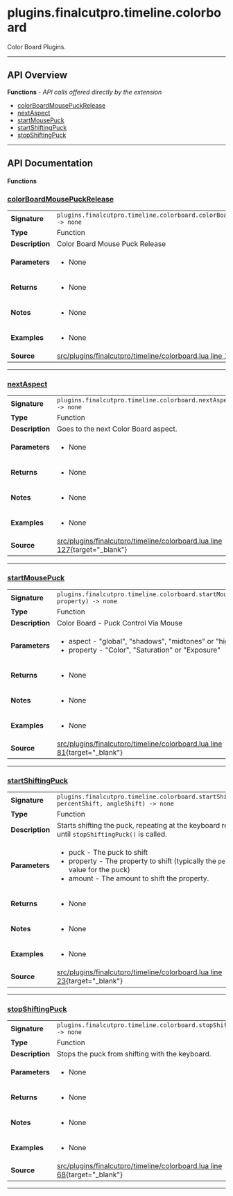 # plugins.finalcutpro.timeline.colorboard

Color Board Plugins.

---

## API Overview
**Functions** - _API calls offered directly by the extension_
 * [colorBoardMousePuckRelease](#colorboardmousepuckrelease)
 * [nextAspect](#nextaspect)
 * [startMousePuck](#startmousepuck)
 * [startShiftingPuck](#startshiftingpuck)
 * [stopShiftingPuck](#stopshiftingpuck)


---

## API Documentation

#### Functions


### [colorBoardMousePuckRelease](#colorboardmousepuckrelease)

|                                             |                                                                                     |
| --------------------------------------------|-------------------------------------------------------------------------------------|
| **Signature**                               | `plugins.finalcutpro.timeline.colorboard.colorBoardMousePuckRelease() -> none`                                                                    |
| **Type**                                    | Function                                                                     |
| **Description**                             | Color Board Mouse Puck Release                                                                     |
| **Parameters**                              | <ul><li>None</li></ul> |
| **Returns**                                 | <ul><li>None</li></ul>          |
| **Notes**                                   | <ul><li>None</li></ul> |
| **Examples**                                | <ul><li>None</li></ul> |
| **Source**                                  | [src/plugins/finalcutpro/timeline/colorboard.lua line 111](https://github.com/CommandPost/CommandPost/blob/develop/src/plugins/finalcutpro/timeline/colorboard.lua#L111){target="_blank"} |

---


### [nextAspect](#nextaspect)

|                                             |                                                                                     |
| --------------------------------------------|-------------------------------------------------------------------------------------|
| **Signature**                               | `plugins.finalcutpro.timeline.colorboard.nextAspect() -> none`                                                                    |
| **Type**                                    | Function                                                                     |
| **Description**                             | Goes to the next Color Board aspect.                                                                     |
| **Parameters**                              | <ul><li>None</li></ul> |
| **Returns**                                 | <ul><li>None</li></ul>          |
| **Notes**                                   | <ul><li>None</li></ul> |
| **Examples**                                | <ul><li>None</li></ul> |
| **Source**                                  | [src/plugins/finalcutpro/timeline/colorboard.lua line 127](https://github.com/CommandPost/CommandPost/blob/develop/src/plugins/finalcutpro/timeline/colorboard.lua#L127){target="_blank"} |

---


### [startMousePuck](#startmousepuck)

|                                             |                                                                                     |
| --------------------------------------------|-------------------------------------------------------------------------------------|
| **Signature**                               | `plugins.finalcutpro.timeline.colorboard.startMousePuck(aspect, property) -> none`                                                                    |
| **Type**                                    | Function                                                                     |
| **Description**                             | Color Board - Puck Control Via Mouse                                                                     |
| **Parameters**                              | <ul><li>aspect - "global", "shadows", "midtones" or "highlights"</li><li>property - "Color", "Saturation" or "Exposure"</li></ul> |
| **Returns**                                 | <ul><li>None</li></ul>          |
| **Notes**                                   | <ul><li>None</li></ul> |
| **Examples**                                | <ul><li>None</li></ul> |
| **Source**                                  | [src/plugins/finalcutpro/timeline/colorboard.lua line 81](https://github.com/CommandPost/CommandPost/blob/develop/src/plugins/finalcutpro/timeline/colorboard.lua#L81){target="_blank"} |

---


### [startShiftingPuck](#startshiftingpuck)

|                                             |                                                                                     |
| --------------------------------------------|-------------------------------------------------------------------------------------|
| **Signature**                               | `plugins.finalcutpro.timeline.colorboard.startShiftingPuck(puck, percentShift, angleShift) -> none`                                                                    |
| **Type**                                    | Function                                                                     |
| **Description**                             | Starts shifting the puck, repeating at the keyboard repeat rate. Runs until `stopShiftingPuck()` is called.                                                                     |
| **Parameters**                              | <ul><li>puck         - The puck to shift</li><li>property     - The property to shift (typically the `percent` or `angle` value for the puck)</li><li>amount       - The amount to shift the property.</li></ul> |
| **Returns**                                 | <ul><li>None</li></ul>          |
| **Notes**                                   | <ul><li>None</li></ul> |
| **Examples**                                | <ul><li>None</li></ul> |
| **Source**                                  | [src/plugins/finalcutpro/timeline/colorboard.lua line 23](https://github.com/CommandPost/CommandPost/blob/develop/src/plugins/finalcutpro/timeline/colorboard.lua#L23){target="_blank"} |

---


### [stopShiftingPuck](#stopshiftingpuck)

|                                             |                                                                                     |
| --------------------------------------------|-------------------------------------------------------------------------------------|
| **Signature**                               | `plugins.finalcutpro.timeline.colorboard.stopShiftingPuck() -> none`                                                                    |
| **Type**                                    | Function                                                                     |
| **Description**                             | Stops the puck from shifting with the keyboard.                                                                     |
| **Parameters**                              | <ul><li>None</li></ul> |
| **Returns**                                 | <ul><li>None</li></ul>          |
| **Notes**                                   | <ul><li>None</li></ul> |
| **Examples**                                | <ul><li>None</li></ul> |
| **Source**                                  | [src/plugins/finalcutpro/timeline/colorboard.lua line 68](https://github.com/CommandPost/CommandPost/blob/develop/src/plugins/finalcutpro/timeline/colorboard.lua#L68){target="_blank"} |

---

